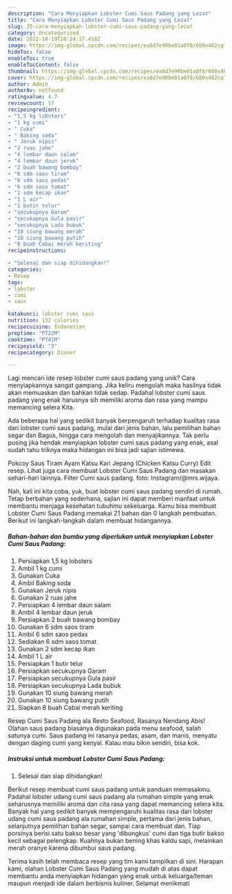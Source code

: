 ```yaml
---
description: "Cara Menyiapkan Lobster Cumi Saus Padang yang Lezat"
title: "Cara Menyiapkan Lobster Cumi Saus Padang yang Lezat"
slug: 35-cara-menyiapkan-lobster-cumi-saus-padang-yang-lezat
category: Uncategorized
date: 2022-10-19T20:24:17.458Z
image: https://img-global.cpcdn.com/recipes/ea8d7e90be01a0f8/680x482cq70/lobster-cumi-saus-padang-foto-resep-utama.jpg
hideToc: false
enableToc: true
enableTocContent: false
thumbnail: https://img-global.cpcdn.com/recipes/ea8d7e90be01a0f8/680x482cq70/lobster-cumi-saus-padang-foto-resep-utama.jpg
cover: https://img-global.cpcdn.com/recipes/ea8d7e90be01a0f8/680x482cq70/lobster-cumi-saus-padang-foto-resep-utama.jpg
author: Admin
authorAv: notfound
ratingvalue: 4.7
reviewcount: 17
recipeingredient:
- "1,5 kg lobsters"
- "1 kg cumi"
- " Cuka"
- " Baking soda"
- " Jeruk nipis"
- "2 ruas jahe"
- "4 lembar daun salam"
- "4 lembar daun jeruk"
- "2 buah bawang bombay"
- "6 sdm saos tiram"
- "6 sdm saos pedas"
- "6 sdm saos tomat"
- "2 sdm kecap ikan"
- "1 L air"
- "1 butir telur"
- "secukupnya Garam"
- "secukupnya Gula pasir"
- "secukupnya Lada bubuk"
- "10 siung bawang merah"
- "10 siung bawang putih"
- "8 buah Cabai merah keriting"
recipeinstructions:

- "Selesai dan siap dihidangkan!"
categories:
- Resep
tags:
- lobster
- cumi
- saus

katakunci: lobster cumi saus 
nutrition: 132 calories
recipecuisine: Indonesian
preptime: "PT22M"
cooktime: "PT41M"
recipeyield: "3"
recipecategory: Dinner

---
```





Lagi mencari ide resep lobster cumi saus padang yang unik? Cara menyiapkannya sangat gampang. Jika keliru mengolah maka hasilnya tidak akan memuaskan dan bahkan tidak sedap. Padahal lobster cumi saus padang yang enak harusnya sih memiliki aroma dan rasa yang mampu memancing selera Kita.





Ada beberapa hal yang sedikit banyak berpengaruh terhadap kualitas rasa dari lobster cumi saus padang, mulai dari jenis bahan, lalu pemilihan bahan segar dan Bagus, hingga cara mengolah dan menyajikannya. Tak perlu pusing jika hendak menyiapkan lobster cumi saus padang yang enak,      asal sudah tahu triknya maka hidangan ini bisa jadi sajian istimewa.














Pokcoy Saus Tiram Ayam Katsu Kari Jepang (Chicken Katsu Curry) Edit resep. Lihat juga cara membuat Lobster Cumi Saus Padang dan masakan sehari-hari lainnya. Filter Cumi saus padang. foto: Instagram/@mrs.wijaya.






Nah, kali ini kita coba, yuk, buat lobster cumi saus padang sendiri di rumah. Tetap berbahan yang sederhana, sajian ini dapat memberi manfaat untuk membantu menjaga kesehatan tubuhmu sekeluarga. Kamu bisa membuat Lobster Cumi Saus Padang memakai 21 bahan dan 0 langkah pembuatan. Berikut ini langkah-langkah dalam membuat hidangannya.

<!--inarticleads1-->

##### Bahan-bahan dan bumbu yang diperlukan untuk menyiapkan Lobster Cumi Saus Padang:

1. Persiapkan 1,5 kg lobsters
1. Ambil 1 kg cumi
1. Gunakan  Cuka
1. Ambil  Baking soda
1. Gunakan  Jeruk nipis
1. Gunakan 2 ruas jahe
1. Persiapkan 4 lembar daun salam
1. Ambil 4 lembar daun jeruk
1. Persiapkan 2 buah bawang bombay
1. Gunakan 6 sdm saos tiram
1. Ambil 6 sdm saos pedas
1. Sediakan 6 sdm saos tomat
1. Gunakan 2 sdm kecap ikan
1. Ambil 1 L air
1. Persiapkan 1 butir telur
1. Persiapkan secukupnya Garam
1. Persiapkan secukupnya Gula pasir
1. Persiapkan secukupnya Lada bubuk
1. Gunakan 10 siung bawang merah
1. Gunakan 10 siung bawang putih
1. Siapkan 8 buah Cabai merah keriting


Resep Cumi Saus Padang ala Resto Seafood, Rasanya Nendang Abis! Olahan saus padang biasanya digunakan pada menu seafood, salah satunya cumi. Saus padang ini rasanya pedas, asam, dan manis, menyatu dengan daging cumi yang kenyal. Kalau mau bikin sendiri, bisa kok. 

<!--inarticleads2-->

##### Instruksi untuk membuat Lobster Cumi Saus Padang:


1. Selesai dan siap dihidangkan!

Berikut resep membuat cumi saus padang untuk panduan memasakmu. Padahal lobster udang cumi saus padang ala rumahan simple yang enak seharusnya memiliki aroma dan cita rasa yang dapat memancing selera kita. Banyak hal yang sedikit banyak mempengaruhi kualitas rasa dari lobster udang cumi saus padang ala rumahan simple, pertama dari jenis bahan, selanjutnya pemilihan bahan segar, sampai cara membuat dan. Tiap porsinya berisi satu bakso besar yang &#39;dibungkus&#39; cumi dan tiga butir bakso kecil sebagai pelengkap. Kuahnya bukan bening khas kaldu sapi, melainkan merah oranye karena dibumbui saus padang. 

Terima kasih telah membaca resep yang tim kami tampilkan di sini. Harapan kami, olahan Lobster Cumi Saus Padang yang mudah di atas dapat membantu anda menyiapkan hidangan yang enak untuk keluarga/teman maupun menjadi ide dalam berbisnis kuliner. Selamat menikmati
